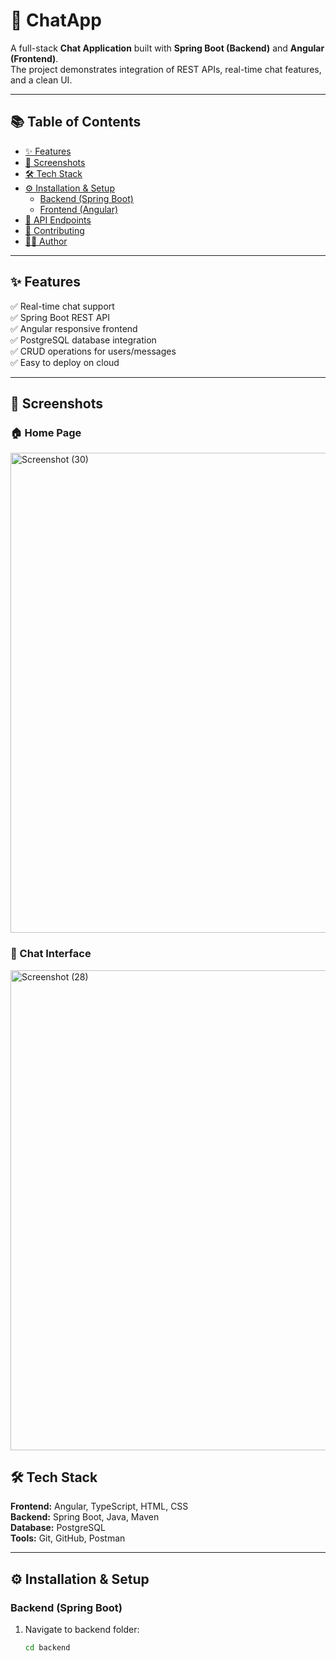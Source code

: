 # 💬 ChatApp

A full-stack **Chat Application** built with **Spring Boot (Backend)** and **Angular (Frontend)**.  
The project demonstrates integration of REST APIs, real-time chat features, and a clean UI.  

---

## 📚 Table of Contents
- [✨ Features](#-features)
- [📸 Screenshots](#-screenshots)
- [🛠️ Tech Stack](#️-tech-stack)
- [⚙️ Installation & Setup](#️-installation--setup)
  - [Backend (Spring Boot)](#backend-spring-boot)
  - [Frontend (Angular)](#frontend-angular)
- [📡 API Endpoints](#-api-endpoints)
- [🤝 Contributing](#-contributing)
- [👨‍💻 Author](#-author)

---

## ✨ Features
✅ Real-time chat support  
✅ Spring Boot REST API  
✅ Angular responsive frontend  
✅ PostgreSQL database integration  
✅ CRUD operations for users/messages  
✅ Easy to deploy on cloud  

---

## 📸 Screenshots

### 🏠 Home Page
<img width="1366" height="768" alt="Screenshot (30)" src="https://github.com/user-attachments/assets/d370f77f-bab2-4e48-aa01-49819d8dba72" />

### 💬 Chat Interface


<img width="1366" height="768" alt="Screenshot (28)" src="https://github.com/user-attachments/assets/f663e77c-da36-4ea9-b538-801b4144d8a2" />


## 🛠️ Tech Stack

**Frontend:** Angular, TypeScript, HTML, CSS  
**Backend:** Spring Boot, Java, Maven  
**Database:** PostgreSQL  
**Tools:** Git, GitHub, Postman  

---

## ⚙️ Installation & Setup

### Backend (Spring Boot)
1. Navigate to backend folder:
   ```bash
   cd backend
